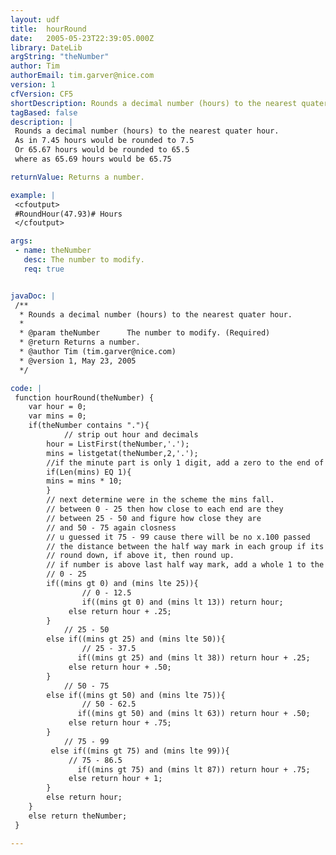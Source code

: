 ```yaml
---
layout: udf
title:  hourRound
date:   2005-05-23T22:39:05.000Z
library: DateLib
argString: "theNumber"
author: Tim
authorEmail: tim.garver@nice.com
version: 1
cfVersion: CF5
shortDescription: Rounds a decimal number (hours) to the nearest quater hour.
tagBased: false
description: |
 Rounds a decimal number (hours) to the nearest quater hour.
 As in 7.45 hours would be rounded to 7.5 
 Or 65.67 hours would be rounded to 65.5
 where as 65.69 hours would be 65.75

returnValue: Returns a number.

example: |
 <cfoutput>
 #RoundHour(47.93)# Hours
 </cfoutput>

args:
 - name: theNumber
   desc: The number to modify.
   req: true


javaDoc: |
 /**
  * Rounds a decimal number (hours) to the nearest quater hour.
  * 
  * @param theNumber      The number to modify. (Required)
  * @return Returns a number. 
  * @author Tim (tim.garver@nice.com) 
  * @version 1, May 23, 2005 
  */

code: |
 function hourRound(theNumber) {
    var hour = 0;
    var mins = 0;
    if(theNumber contains "."){
            // strip out hour and decimals
        hour = ListFirst(theNumber,'.');
        mins = listgetat(theNumber,2,'.');
        //if the minute part is only 1 digit, add a zero to the end of it
        if(Len(mins) EQ 1){
        mins = mins * 10;
        }  
        // next determine were in the scheme the mins fall.
        // between 0 - 25 then how close to each end are they
        // between 25 - 50 and figure how close they are
        // and 50 - 75 again closness
        // u guessed it 75 - 99 cause there will be no x.100 passed
        // the distance between the half way mark in each group if its under the half,
        // round down, if above it, then round up.
        // if number is above last half way mark, add a whole 1 to the hour.
        // 0 - 25
        if((mins gt 0) and (mins lte 25)){
                // 0 - 12.5
                if((mins gt 0) and (mins lt 13)) return hour;
             else return hour + .25;
        }
            // 25 - 50
        else if((mins gt 25) and (mins lte 50)){
                // 25 - 37.5
               if((mins gt 25) and (mins lt 38)) return hour + .25;
             else return hour + .50;
        }
            // 50 - 75
        else if((mins gt 50) and (mins lte 75)){
                // 50 - 62.5
               if((mins gt 50) and (mins lt 63)) return hour + .50;
             else return hour + .75;
        }
            // 75 - 99
         else if((mins gt 75) and (mins lte 99)){
             // 75 - 86.5
               if((mins gt 75) and (mins lt 87)) return hour + .75;
             else return hour + 1;
        }
        else return hour;       
    }
    else return theNumber;
 }

---
```


